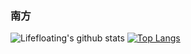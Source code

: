 ###   南方
![Lifefloating's github stats](https://github-readme-stats.vercel.app/api?username=lifefloating&show_icons=true&theme=buefy&show_icons=true&count_private=true)
[![Top Langs](https://github-readme-stats.vercel.app/api/top-langs/?username=lifefloating)](https://github.com/anuraghazra/github-readme-stats)
